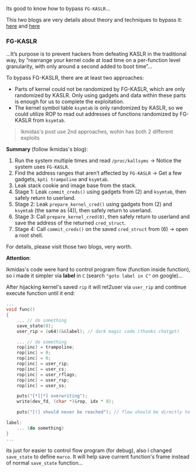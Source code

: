 Its good to know how to bypass `FG-KASLR`...

This two blogs are very details about theory and techniques to bypass it: [here](https://lkmidas.github.io/posts/20210205-linux-kernel-pwn-part-3/) and [here](https://blog.wohin.me/posts/linux-kernel-pwn-01/)

### FG-KASLR

...It’s purpose is to prevent hackers from defeating KASLR in the traditional way, by “rearrange your kernel code at load time on a per-function level granularity, with only around a second added to boot time”...

To bypass FG-KASLR, there are at least two approaches:
- Parts of kernel could not be randomized by FG-KASLR, which are only randomized by KASLR. Only using gadgets and data within these parts is enough for us to complete the exploitation.
- The kernel symbol table `ksymtab` is only randomized by KASLR, so we could utilize ROP to read out addresses of functions randomized by FG-KASLR from `ksymtab`.

> lkmidas's post use 2nd approaches, wohin has both 2 different exploits

**Summary** (follow lkmidas's blog):

1. Run the system multiple times and read `/proc/kallsyms` -> Notice the system uses `FG-KASLR`.
2.  Find the address ranges that aren’t affected by `FG-KASLR` -> Get a few gadgets, `kpti trampoline` and `ksymtab`.
3.  Leak stack cookie and image base from the stack.
4. Stage 1: Leak `commit_creds()` using gadgets from (2) and `ksymtab`, then safely return to userland.
5. Stage 2: Leak `prepare_kernel_cred()` using gadgets from (2) and `ksymtab` (the same as (4)), then safely return to userland.
6. Stage 3: Call `prepare_kernel_cred(0)`, then safely return to userland and save the address of the returned `cred_struct`.
7. Stage 4: Call `commit_creds()` on the saved `cred_struct` from (6) -> open a root shell.

For details, please visit those two blogs, very worth.

**Attention**:

lkmidas's code were hard to control program flow (function inside function), so i made it simpler via **label** in `C` (search `"goto label in C"` on google)...

After hijacking kernel's saved `rip`  it will ret2user via `user_rip` and continue execute function until it end:

```C
...
void func()
{
	... // do something
    save_state(0);
    user_rip = (u64)(&&label); // dark magic code (thanks chatgpt)

    ... // do something
    rop[inc] = trampoline;
    rop[inc] = 0;
    rop[inc] = 0;
    rop[inc] = user_rip;
    rop[inc] = user_cs;
    rop[inc] = user_rflags;
    rop[inc] = user_rsp;
    rop[inc] = user_ss;

    puts("[*][*] overwriting");
    write(dev_fd, (char *)&rop, idx * 8);

    puts("[!] should never be reached"); // flow should be directly to label

label:
    ... (do something)
}
...
```

its just for easier to control flow program (for debug), also i changed `save_state` to define `marco`. It will help save current function's frame instead of normal `save_state` function...